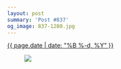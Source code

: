 ```yaml
---
layout: post
summary: 'Post #837'
og_image: 837-1280.jpg
---
```


<div class="post">
 <time>
  <a href="/837">
   {{ page.date | date: "%B %-d, %Y" }}
  </a>
 </time>
 <a href="/837">
  <figure data-taken="5/30/2019">
   <img sizes="(min-width: 700px) 50vw, calc(100vw - 2rem)" src="{{ site.assets_url }}/837-640.jpg" srcset="{{ site.assets_url }}/837-320.jpg 320w, {{ site.assets_url }}/837-640.jpg 640w, {{ site.assets_url }}/837-960.jpg 960w, {{ site.assets_url }}/837-1280.jpg 1280w"/>
  </figure>
 </a>
</div>
